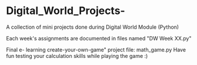 # Digital_World_Projects-
A collection of mini projects done during Digital World Module (Python)

Each week's assignments are documented in files named "DW Week XX.py"

Final e- learning create-your-own-game" project file: math_game.py
Have fun testing your calculation skills while playing the game :)
